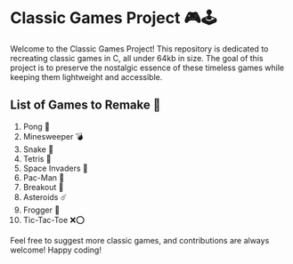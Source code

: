 # Classic Games Project 🎮🕹

Welcome to the Classic Games Project! This repository is dedicated to recreating classic games in C, all under 64kb in size. The goal of this project is to preserve the nostalgic essence of these timeless games while keeping them lightweight and accessible.

## List of Games to Remake 📝

1. Pong 🏓
2. Minesweeper 💣
3. Snake 🐍
4. Tetris 🧱
5. Space Invaders 👾
6. Pac-Man 👻
7. Breakout 🌟
8. Asteroids ☄️
9. Frogger 🐸
10. Tic-Tac-Toe ❌⭕️

Feel free to suggest more classic games, and contributions are always welcome! Happy coding!
